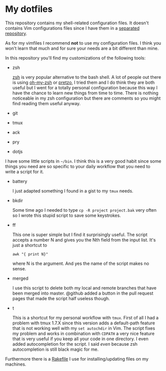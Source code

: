 My dotfiles
===========

This repository contains my shell-related configuration files. It doesn't
contains Vim configurations files since I have them in a [separated repository](https://github.com/lucapette/vimfiles).

As for my vimfiles I recommend **not** to use my configuration files. I think
you won't learn that much and for sure your needs are a bit different than
mine.

In this repository you'll find my customizations of the following tools:

- zsh

  [zsh](http://www.zsh.org/) is very popular alternative to the bash shell. A
  lot of people out there is using
  [oh-my-zsh](https://github.com/robbyrussell/oh-my-zsh) or
  [pretzo](https://github.com/sorin-ionescu/prezto), I tried them and I do think
  they are both useful but I went for a totally personal configuration because
  this way I have the chance to learn new things from time to time. There is
  nothing noticeable in my zsh configuration but there are comments so you might
  find reading them useful anyway.

- git
- tmux
- ack
- pry
- dotjs

I have some little scripts in `~/bin`. I think this is a very good habit since
some things you need are so specific to your daily workflow that you need to
write a script for it.

- battery

  I just adapted something I found in a gist to my `tmux` needs.

- bkdir

  Some time ago I needed to type `cp -R project project.bak` very often so I
  wrote this stupid script to save some keystrokes.

- ff

  This one is super simple but I find it surprisingly useful. The script accepts
  a number N and gives you the Nth field from the input list. It's just a
  shortcut to

      awk "{ print N}"

  where N is the argument. And yes the name of the script makes no sense.

- merged

  I use this script to delete both my local and remote branches that have been
  merged into master. @github added a button in the pull request pages that made
  the script half useless though.

- t

  This is a shortcut for my personal workflow with `tmux`. First of all I had a
  problem with tmux 1.7.X since this version adds a default-path feature that is
  not working well with my `set autochdir` in Vim. The script fixes my problem
  and works in combination with `CDPATH` a very nice feature that is very useful
  if you keep all your code in one directory. I even added autocompletion for
  the script. I said *even* because zsh autocompletion is still black magic for
  me.

Furthermore there is a
[Rakefile](https://github.com/lucapette/dotfiles/blob/master/Rakefile) I use
for installing/updating files on my machines.
